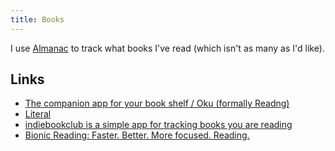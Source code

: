 ```yaml
---
title: Books
---
```


I use [Almanac](https://almanac.rknight.me/?category=book) to track what books I've read (which isn't as many as I'd like).

## Links

- [The companion app for your book shelf / Oku (formally Readng)](https://oku.club/?notice=oku)
- [Literal](https://literal.club/)
- [indiebookclub is a simple app for tracking books you are reading](https://indiebookclub.biz/)
- [Bionic Reading: Faster. Better. More focused. Reading.](https://bionic-reading.com/)